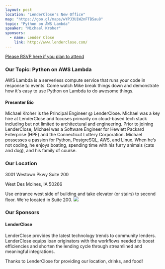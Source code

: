 ```yaml
---
layout: post
location: "LenderClose's New Office"
map: "https://goo.gl/maps/wYPJ3U1W2nFTBSau8"
topic: "Python on AWS Lambda"
speaker: "Michael Kroher"
sponsors:
  - name: Lender Close
    link: http://www.lenderclose.com/
---
```


[Please RSVP here if you plan to attend](https://www.eventbrite.com/e/february-2020-meeting-tickets-91665561161)

### Our Topic: Python on AWS Lambda
AWS Lambda is a serverless compute service that runs your code in response to events. Come watch Mike break things down and demonstrate how it's easy to use Python on Lambda to do awesome things.

#### Presenter Bio

Michael Kroher is the Principal Engineer @ LenderClose.  Michael was a key hire at LenderClose and focuses primarily on cloud-based tech stack including but not limited to architectural and engineering. Prior to joining LenderClose, Michael was a Software Engineer for Hewlett Packard Enterprise (HPE) and the Connecticut Lottery Corporation.  Michael possesses a passion for Python, PostgreSQL, AWS, and Linux. When he’s not coding, he enjoys boating, spending time with his furry animals (cats and dog), and his family of course.


### Our Location

3001 Westown Pkwy Suite 200

West Des Moines, IA 50266

Use entrance west side of building and take elevator (or stairs) to second floor. We're located in Suite 200.
<img src="static/img/lenderclose_location.png" />


### Our Sponsors

#### LenderClose

LenderClose provides the latest technology trends to community lenders. LenderClose equips loan originators with the workflows needed to boost efficiencies and shorten the lending cycle through streamlined and meaningful integrations.


Thanks to LenderClose for providing our location, drinks, and food!
